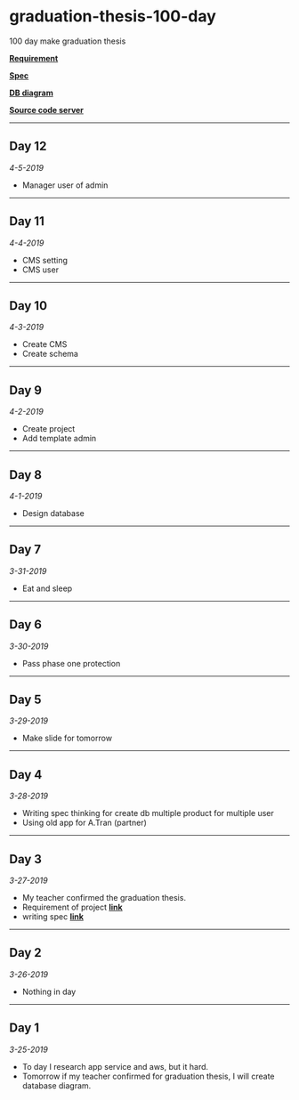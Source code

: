 # graduation-thesis-100-day
100 day make graduation thesis

**[Requirement](https://docs.google.com/spreadsheets/d/1MgLMuzdQW-T191PsmoRyv_JMxfBzefJQBlbJ1q5qWeg/edit?usp=sharing)**

**[Spec](https://docs.google.com/document/d/1L1aGhAY7FOruKf3_vlfWbICsUoGtlQQ-eRA1PRooWek/edit?usp=sharing)**

**[DB diagram](https://app.sqldbm.com/MySQL/Share/XUUr6Oxl3rXfzzHNo4h2xUGFrngIE8md_DYjF4jNYw0)**

**[Source code server](https://github.com/tuanbacyen/graduation-thesis)**

---

## Day 12
_4-5-2019_
* Manager user of admin
---

## Day 11
_4-4-2019_
* CMS setting
* CMS user
---

## Day 10
_4-3-2019_
* Create CMS
* Create schema
---

## Day 9
_4-2-2019_
* Create project
* Add template admin
---

## Day 8
_4-1-2019_
* Design database
---

## Day 7
_3-31-2019_
* Eat and sleep
---

## Day 6
_3-30-2019_
* Pass phase one protection
---

## Day 5
_3-29-2019_
* Make slide for tomorrow
---

## Day 4
_3-28-2019_
* Writing spec thinking for create db multiple product for multiple user
* Using old app for A.Tran (partner)
---

## Day 3
_3-27-2019_
* My teacher confirmed the graduation thesis.
* Requirement of project **[link](https://docs.google.com/spreadsheets/d/1MgLMuzdQW-T191PsmoRyv_JMxfBzefJQBlbJ1q5qWeg/edit?usp=sharing)**
* writing spec **[link](https://docs.google.com/document/d/1L1aGhAY7FOruKf3_vlfWbICsUoGtlQQ-eRA1PRooWek/edit?usp=sharing)**
---

## Day 2
_3-26-2019_
* Nothing in day
---

## Day 1
_3-25-2019_

* To day I research app service and aws, but it hard.
* Tomorrow if my teacher confirmed for graduation thesis, I will create database diagram.
